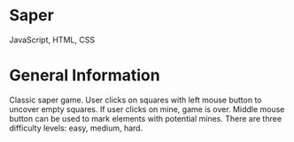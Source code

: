 # Saper
JavaScript, HTML, CSS

# General Information
Classic saper game. User clicks on squares with left mouse button to uncover empty squares. If user clicks on mine, game is over. Middle mouse button can be used to mark elements with potential mines. There are three difficulty levels: easy, medium, hard.
